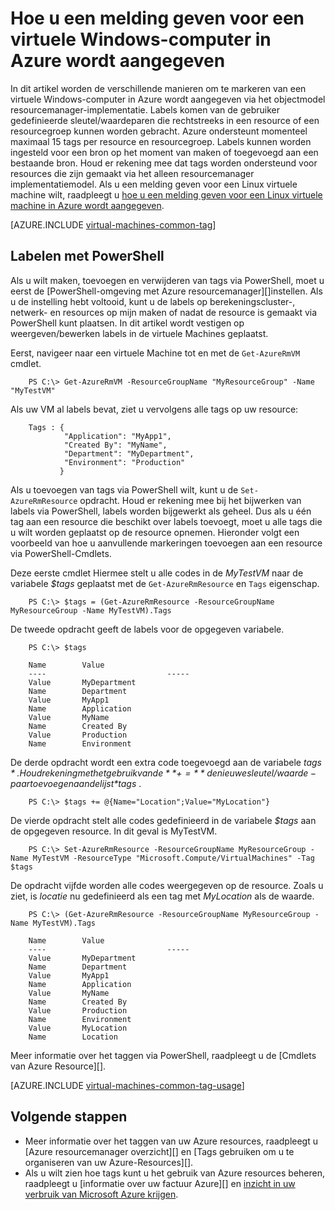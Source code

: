 <properties
   pageTitle="Hoe u een melding geven voor een VM | Microsoft Azure"
   description="Meer informatie over een virtuele Windows-computer die is gemaakt in het implementatiemodel resourcemanager met Azure labelen"
   services="virtual-machines-windows"
   documentationCenter=""
   authors="mmccrory"
   manager="timlt"
   editor="tysonn"
   tags="azure-resource-manager"/>

<tags
   ms.service="virtual-machines-windows"
   ms.devlang="na"
   ms.topic="article"
   ms.tgt_pltfrm="vm-windows"
   ms.workload="infrastructure-services"
   ms.date="07/05/2016"
   ms.author="memccror"/>

# <a name="how-to-tag-a-windows-virtual-machine-in-azure"></a>Hoe u een melding geven voor een virtuele Windows-computer in Azure wordt aangegeven


In dit artikel worden de verschillende manieren om te markeren van een virtuele Windows-computer in Azure wordt aangegeven via het objectmodel resourcemanager-implementatie. Labels komen van de gebruiker gedefinieerde sleutel/waardeparen die rechtstreeks in een resource of een resourcegroep kunnen worden gebracht. Azure ondersteunt momenteel maximaal 15 tags per resource en resourcegroep. Labels kunnen worden ingesteld voor een bron op het moment van maken of toegevoegd aan een bestaande bron. Houd er rekening mee dat tags worden ondersteund voor resources die zijn gemaakt via het alleen resourcemanager implementatiemodel. Als u een melding geven voor een Linux virtuele machine wilt, raadpleegt u [hoe u een melding geven voor een Linux virtuele machine in Azure wordt aangegeven](virtual-machines-linux-tag.md).

[AZURE.INCLUDE [virtual-machines-common-tag](../../includes/virtual-machines-common-tag.md)]

## <a name="tagging-with-powershell"></a>Labelen met PowerShell

Als u wilt maken, toevoegen en verwijderen van tags via PowerShell, moet u eerst de [PowerShell-omgeving met Azure resourcemanager][]instellen. Als u de instelling hebt voltooid, kunt u de labels op berekeningscluster-, netwerk- en resources op mijn maken of nadat de resource is gemaakt via PowerShell kunt plaatsen. In dit artikel wordt vestigen op weergeven/bewerken labels in de virtuele Machines geplaatst.

Eerst, navigeer naar een virtuele Machine tot en met de `Get-AzureRmVM` cmdlet.

        PS C:\> Get-AzureRmVM -ResourceGroupName "MyResourceGroup" -Name "MyTestVM"

Als uw VM al labels bevat, ziet u vervolgens alle tags op uw resource:

        Tags : {
                "Application": "MyApp1",
                "Created By": "MyName",
                "Department": "MyDepartment",
                "Environment": "Production"
               }

Als u toevoegen van tags via PowerShell wilt, kunt u de `Set-AzureRmResource` opdracht. Houd er rekening mee bij het bijwerken van labels via PowerShell, labels worden bijgewerkt als geheel. Dus als u één tag aan een resource die beschikt over labels toevoegt, moet u alle tags die u wilt worden geplaatst op de resource opnemen. Hieronder volgt een voorbeeld van hoe u aanvullende markeringen toevoegen aan een resource via PowerShell-Cmdlets.

Deze eerste cmdlet Hiermee stelt u alle codes in de *MyTestVM* naar de variabele *$tags* geplaatst met de `Get-AzureRmResource` en `Tags` eigenschap.

        PS C:\> $tags = (Get-AzureRmResource -ResourceGroupName MyResourceGroup -Name MyTestVM).Tags

De tweede opdracht geeft de labels voor de opgegeven variabele.

        PS C:\> $tags

        Name        Value
        ----                           -----
        Value       MyDepartment
        Name        Department
        Value       MyApp1
        Name        Application
        Value       MyName
        Name        Created By
        Value       Production
        Name        Environment

De derde opdracht wordt een extra code toegevoegd aan de variabele *$tags* . Houd rekening met het gebruik van de **+=** de nieuwe sleutel/waarde-paar toevoegen aan de lijst *$tags* .

        PS C:\> $tags += @{Name="Location";Value="MyLocation"}

De vierde opdracht stelt alle codes gedefinieerd in de variabele *$tags* aan de opgegeven resource. In dit geval is MyTestVM.

        PS C:\> Set-AzureRmResource -ResourceGroupName MyResourceGroup -Name MyTestVM -ResourceType "Microsoft.Compute/VirtualMachines" -Tag $tags

De opdracht vijfde worden alle codes weergegeven op de resource. Zoals u ziet, is *locatie* nu gedefinieerd als een tag met *MyLocation* als de waarde.

        PS C:\> (Get-AzureRmResource -ResourceGroupName MyResourceGroup -Name MyTestVM).Tags

        Name        Value
        ----                           -----
        Value       MyDepartment
        Name        Department
        Value       MyApp1
        Name        Application
        Value       MyName
        Name        Created By
        Value       Production
        Name        Environment
        Value       MyLocation
        Name        Location

Meer informatie over het taggen via PowerShell, raadpleegt u de [Cmdlets van Azure Resource][].

[AZURE.INCLUDE [virtual-machines-common-tag-usage](../../includes/virtual-machines-common-tag-usage.md)]

## <a name="next-steps"></a>Volgende stappen

* Meer informatie over het taggen van uw Azure resources, raadpleegt u [Azure resourcemanager overzicht][] en [Tags gebruiken om u te organiseren van uw Azure-Resources][].
* Als u wilt zien hoe tags kunt u het gebruik van Azure resources beheren, raadpleegt u [informatie over uw factuur Azure][] en [inzicht in uw verbruik van Microsoft Azure krijgen][].

[PowerShell-omgeving met Azure Resource Manager]: ../powershell-azure-resource-manager.md
[Azure Resource-Cmdlets]: https://msdn.microsoft.com/library/azure/dn757692.aspx
[Azure resourcemanager-overzicht]: ../azure-resource-manager/resource-group-overview.md
[Markeringen gebruiken om te organiseren van uw Azure-Resources]: ../resource-group-using-tags.md
[Informatie over uw Azure factuur]: ../billing/billing-understand-your-bill.md
[Inzicht in uw verbruik van Microsoft Azure krijgen]: ../billing-usage-rate-card-overview.md
